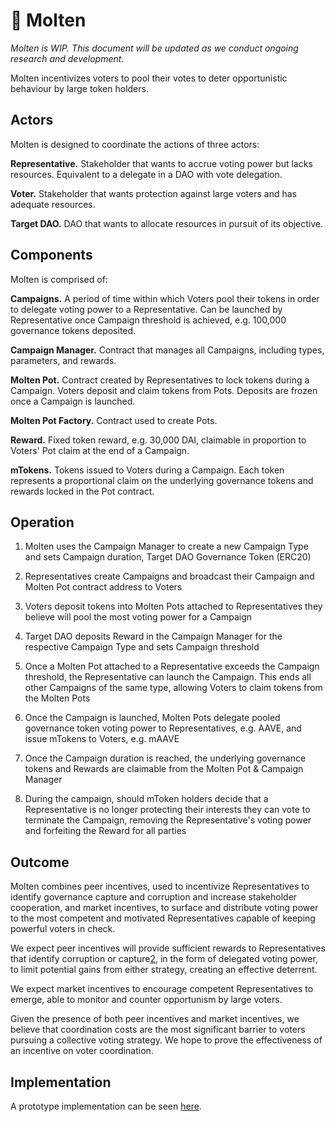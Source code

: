 
# 🌋 Molten

*Molten is WIP. This document will be updated as we conduct ongoing research and development.*

Molten incentivizes voters to pool their votes to deter opportunistic behaviour by large token holders.

## Actors

Molten is designed to coordinate the actions of three actors:

**Representative.** Stakeholder that wants to accrue voting power but lacks resources. Equivalent to a delegate in a DAO with vote delegation.

**Voter.** Stakeholder that wants protection against large voters and has adequate resources.

**Target DAO.** DAO that wants to allocate resources in pursuit of its objective.

## Components

Molten is comprised of:

**Campaigns.** A period of time within which Voters pool their tokens in order to delegate voting power to a Representative. Can be launched by Representative once Campaign threshold is achieved, e.g. 100,000 governance tokens deposited.

**Campaign Manager.** Contract that manages all Campaigns, including types, parameters, and rewards.

**Molten Pot.** Contract created by Representatives to lock tokens during a Campaign. Voters deposit and claim tokens from Pots. Deposits are frozen once a Campaign is launched.

**Molten Pot Factory.** Contract used to create Pots.

**Reward.** Fixed token reward, e.g. 30,000 DAI, claimable in proportion to Voters' Pot claim at the end of a Campaign.

**mTokens.** Tokens issued to Voters during a Campaign. Each token represents a proportional claim on the underlying governance tokens and rewards locked in the Pot contract. 

## Operation

<INSERT DIAGRAM: Components interacting>

1. Molten uses the Campaign Manager to create a new Campaign Type and sets Campaign duration, Target DAO Governance Token (ERC20) 

2. Representatives create Campaigns and broadcast their Campaign and Molten Pot contract address to Voters

3. Voters deposit tokens into Molten Pots attached to Representatives they believe will pool the most voting power for a Campaign

4. Target DAO deposits Reward in the Campaign Manager for the respective Campaign Type and sets Campaign threshold
   
5. Once a Molten Pot attached to a Representative exceeds the Campaign threshold, the Representative can launch the Campaign. This ends all other Campaigns of the same type, allowing Voters to claim tokens from the Molten Pots

6. Once the Campaign is launched, Molten Pots delegate pooled governance token voting power to Representatives, e.g. AAVE, and issue mTokens to Voters, e.g. mAAVE

7. Once the Campaign duration is reached, the underlying governance tokens and Rewards are claimable from the Molten Pot & Campaign Manager

8. During the campaign, should mToken holders decide that a Representative is no longer protecting their interests they can vote to terminate the Campaign, removing the Representative's voting power and forfeiting the Reward for all parties

## Outcome

Molten combines peer incentives, used to incentivize Representatives to identify governance capture and corruption and increase stakeholder cooperation, and market incentives, to surface and distribute voting power to the most competent and motivated Representatives capable of keeping powerful voters in check.

We expect peer incentives will provide sufficient rewards to Representatives that identify corruption or capture[2], in the form of delegated voting power, to limit potential gains from either strategy, creating an effective deterrent.

We expect market incentives to encourage competent Representatives to emerge, able to monitor and counter opportunism by large voters.

Given the presence of both peer incentives and market incentives, we believe that coordination costs are the most significant barrier to voters pursuing a collective voting strategy. We hope to prove the effectiveness of an incentive on voter coordination.

## Implementation

A prototype implementation can be seen [here](https://github.com/butterymoney/molten/).

[2]: https://doi.org/10.1371/journal.pcbi.1004232
